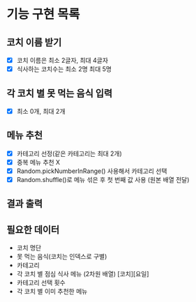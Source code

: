 # 기능 구현 목록

## 코치 이름 받기

- [x] 코치 이름은 최소 2글자, 최대 4글자
- [x] 식사하는 코치수는 최소 2명 최대 5명

## 각 코치 별 못 먹는 음식 입력

- [x] 최소 0개, 최대 2개

## 메뉴 추천

- [x] 카테고리 선정(같은 카테고리는 최대 2개)
- [x] 중복 메뉴 추천 X
- [x] Random.pickNumberInRange() 사용해서 카테고리 선택
- [x] Random.shuffle()로 메뉴 섞은 후 첫 번째 값 사용 (원본 배열 전달)

## 결과 출력

## 필요한 데이터

- 코치 명단
- 못 먹는 음식(코치는 인덱스로 구별)
- 카테고리
- 각 코치 별 점심 식사 메뉴 (2차원 배열) [코치][요일]
- 카테고리 선택 횟수
- 각 코치 별 이미 추천한 메뉴
